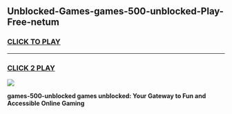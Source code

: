 
## Unblocked-Games-games-500-unblocked-Play-Free-netum
<h3>
<a href="https://premium76.site?title=games-500-unblocked&ref=18A1">CLICK TO PLAY</a></h3>
<hr>

<h3>
<a href="https://premium76.site?title=games-500-unblocked&ref=18A1">CLICK 2 PLAY</a>
  
</h3>

<a href="https://premium76.site?title=games-500-unblocked&ref=18A1"><img src="https://clearcache.store/games.png"></a>


**games-500-unblocked games unblocked: Your Gateway to Fun and Accessible Online Gaming**
